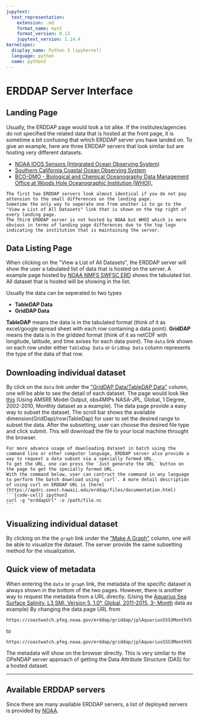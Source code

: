 ```yaml
---
jupytext:
  text_representation:
    extension: .md
    format_name: myst
    format_version: 0.13
    jupytext_version: 1.14.4
kernelspec:
  display_name: Python 3 (ipykernel)
  language: python
  name: python3
---
```


ERDDAP Server Interface
===

## Landing Page
Usually, the ERDDAP page would look a lot alike.
If the institutes/agencies do not specified the related data that is hosted at the front page, it is sometime a bit confusing that which ERDDAP server you have landed on.
To give an example, here are three ERDDAP servers that look similar but are hosting very different datasets.
- [NOAA IOOS Sensors (Integrated Ocean Observing System)](http://erddap.secoora.org/erddap/index.html)
- [Southern California Coastal Ocean Observing System](http://erddap.axiomdatascience.com/erddap/index.html)
- [BCO-DMO - Biological and Chemical Oceanography Data Management Office at Woods Hole Oceanographic Institution (WHOI).](https://erddap.bco-dmo.org/erddap/index.html)

```{important}
The first two ERDDAP servers look almost identical if you do not pay attension to the small differences on the landing page. 
Sometime the only way to seperate one from another is to go to the "View a List of All Datasets" link that is shown on the top right of every landing page.
The third ERDDAP server is not hosted by NOAA but WHOI which is more obvious in terms of landing page differences due to the top logo indicating the institution that is maintaining the server.

```
## Data Listing Page
When clicking on the "View a List of All Datasets", the ERDDAP server will show the user a tabulated list of data that is hosted on the server. 
A example page hosted by [NOAA NMFS SWFSC ERD](https://coastwatch.pfeg.noaa.gov/erddap/info/index.html?page=1&itemsPerPage=1000) shows the tabulated list.
All dataset that is hosted will be showing in the list. 

Usually the data can be seperated to two types
- **TableDAP Data**
- **GridDAP Data**

**TableDAP** means the data is in the tabulated format (think of it as excel/google spread sheet with each row containing a data point).
**GridDAP** means the data is in the gridded format (think of it as netCDF with longitude, latitude, and time axises for each data point).
The `data` link shown on each row under either `TableDap Data` or `GridDap Data` column represents the type of the data of that row.

## Downloading individual dataset
By click on the `data` link under the ["GridDAP Data/TableDAP Data"](https://coastwatch.pfeg.noaa.gov/erddap/griddap/index.html?page=1&itemsPerPage=1000) column, one will be able to see the detail of each dataset.
The page would look like [this](https://coastwatch.pfeg.noaa.gov/erddap/griddap/jplAmsreSstMon.html) (Using AMSRE Model Output, obs4MIPs NASA-JPL, Global, 1 Degree, 2002-2010, Monthly dataset as a example).
The data page provide a easy way to subset the dataset.
The scroll bar shows the available dimension(GridDap)/row(TableDap) for user to set the desired range to subset the data.
After the subsetting, user can choose the desired file type and click submit.
This will download the file to your local machine throught the browser. 
````{tip}
For more advance usage of downloading dataset in batch using the command line or other computer language, ERDDAP server also provide a way to request a data subset via a specially formed URL.
To get the URL, one can press the `Just generate the URL` button on the page to get the specially formed URL.
With the command below, user can contruct the command in any language to perform the batch download using `curl`. A more detail description of using curl on ERDDAP URL is [here](https://apdrc.soest.hawaii.edu/erddap/files/documentation.html)
```{code-cell} ipython3
curl -g "erddapUrl" -o /path/file.nc
```
````


## Visualizing individual dataset
By clicking on the the `graph` link under the ["Make A Graph"]((https://coastwatch.pfeg.noaa.gov/erddap/griddap/index.html?page=1&itemsPerPage=1000)) column, one will be able to visualize the dataset. 
The server provide the same subsetting method for the visualization.  

## Quick view of metadata
When entering the `data` or `graph` link, the metadata of the specific dataset is always shown in the bottom of the two pages. 
However, there is another way to request the metadata from a URL directly. 
(Using the [Aquarius Sea Surface Salinity, L3 SMI, Version 5, 1.0°, Global, 2011-2015, 3-
Month](https://coastwatch.pfeg.noaa.gov/erddap/griddap/jplAquariusSSS3MonthV5.html) data as example)
By changing the data page URL from
```{code-cell} ipython3
https://coastwatch.pfeg.noaa.gov/erddap/griddap/jplAquariusSSS3MonthV5.html 
```
to
```{code-cell} ipython3
https://coastwatch.pfeg.noaa.gov/erddap/griddap/jplAquariusSSS3MonthV5.das
```
The metadata will show on the browser directly.
This is very similar to the OPeNDAP server approach of getting the Data Attribute Structure (DAS) for a hosted dataset.


---

## Available ERDDAP servers
Since there are many available ERDDAP servers, a list of deployed servers is provided by [NOAA](https://coastwatch.pfeg.noaa.gov/erddap/download/setup.html#organizations).   

